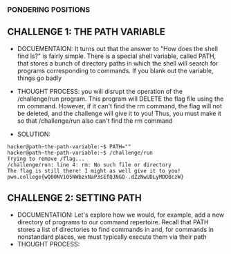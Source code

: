 ### PONDERING POSITIONS

## CHALLENGE 1: THE PATH VARIABLE
- DOCUEMENTAION:
It turns out that the answer to "How does the shell find ls?" is fairly simple. There is a special shell variable, called PATH,
 that stores a bunch of directory paths in which the shell will search for programs corresponding to commands. If you blank out the variable, things go badly

- THOUGHT PROCESS:
you will disrupt the operation of the /challenge/run program. This program will DELETE the flag file using the rm command. However, if it can't find the rm command,
the flag will not be deleted, and the challenge will give it to you! Thus, you must make it so that /challenge/run also can't find the rm command
- SOLUTION:
```
hacker@path~the-path-variable:~$ PATH=""
hacker@path~the-path-variable:~$ /challenge/run
Trying to remove /flag...
/challenge/run: line 4: rm: No such file or directory
The flag is still there! I might as well give it to you!
pwn.college{wQ00NV105NWbzxNaP3sEfQJNGQ-.dZzNwUDLyMDO0czW}
```

## CHALLENGE 2: SETTING PATH

- DOCUMENTATION:
Let's explore how we would, for example, add a new directory of programs to our command repertoire.
Recall that PATH stores a list of directories to find commands in and, for commands in nonstandard places, we must typically execute them via their path
- THOUGHT PROCESS:

